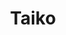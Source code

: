 ---
layout: default
######## CARD FRONT VARIABLE
img: taiko.jpg
# kind blockchain : tendermint, polkadot, ethereum, near, move.
kind_blockchain: EVM
title: Taiko  
modal: taiko-testnet
# status
# - finished
# - ongoing
# - cancel
# - preparations / other
status: ongoing

######## DETAILS USED MODAL
website: "https://taiko.xyz/"
event_name: "Validator Taiko"
event_link:  "https://l2explorer.a1.taiko.xyz/address/0x7025732B69F2B8108D06bA05D2f529766E9358f6"
node_id: "<code>0x7025732B69F2B8108D06bA05D2f529766E9358f6</code>"

######### TECHNOLOGY
os: Ubuntu 22.04
monitoring: Grafana, Prometheus, Telegraf
monitoring_pdf:
security: "Audit (Lynis and Greenbonde), Hardening CIS"
network: "Wireguard (Communication between Machine)"

######## INFRASTRUCTURE
# if kind_blockchain is tendermint,please assign  tendermint_ of value
tendermint_rpc: 
tendermint_api: 
tendermint_grpc: 
tendermint_grpc_web:
---